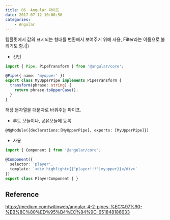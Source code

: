 ```yaml
---
title: 06. Angular 파이프
date: 2017-07-12 10:00:50
categories:
    - Angular
---
```

템플릿에서 값의 표시되는 형태를 변환해서 보여주기 위해 사용, Filter라는 이름으로 불리기도 함.(|)

- 선언

````typescript
import { Pipe, PipeTransform } from '@angular/core';

@Pipe({ name: 'myupper' })
export class MyUpperPipe implements PipeTransform {
  transform(phrase: string) {
    return phrase.toUpperCase();
  }
}
````

해당 문자열을 대문자로 바꿔주는 파이프.

- 루트 모듈이나, 공유모듈에 등록

`@NgModule({declarations:[MyUpperPipe], exports: [MyUpperPipe]})`

- 사용

````typescript
import { Component } from '@angular/core';

@Component({
  selector: 'player',
  template: `<div highlight>{{"player!!!"|myupper}}</div>`
})
export class PlayerComponent { }
````



## Reference

https://medium.com/witinweb/angular-4-2-pipes-%EC%97%90-%EB%8C%80%ED%95%B4%EC%84%9C-651848186633
